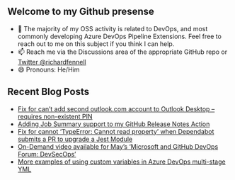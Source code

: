 ## Welcome to my Github presense

- 💬 The majority of my OSS activity is related to DevOps, and most commonly developing Azure DevOps Pipeline Extensions. Feel free to reach out to me on this subject if you think I can help.
- 📫 Reach me via the Discussions area of the appropriate GitHub repo or [Twitter @richardfennell](https://twitter.com/richardfennell)
- 😄 Pronouns: He/Him

## Recent Blog Posts
<!-- BLOG-POST-LIST:START -->
- [Fix for can’t add second outlook.com account to Outlook Desktop – requires non-existent PIN](https://blogs.blackmarble.co.uk/rfennell/2022/06/10/fix-for-cant-add-second-outlook-com-account-to-outlook-desktop-requires-non-existent-pin/)
- [Adding Job Summary support to my GitHub Release Notes Action](https://blogs.blackmarble.co.uk/rfennell/2022/05/19/adding-job-summary-support-to-my-github-release-notes-action/)
- [Fix for cannot ‘TypeError: Cannot read property’ when Dependabot submits a PR to upgrade a Jest Module](https://blogs.blackmarble.co.uk/rfennell/2022/05/19/fix-for-cannot-typeerror-cannot-read-property-when-dependabot-submits-a-pr-to-upgrade-a-jest-module/)
- [On-Demand video available for May’s ‘Microsoft and GitHub DevOps Forum: DevSecOps’](https://blogs.blackmarble.co.uk/rfennell/2022/05/17/on-demand-video-available-for-mays-microsoft-and-github-devops-forum-devsecops/)
- [More examples of using custom variables in Azure DevOps multi-stage YML](https://blogs.blackmarble.co.uk/rfennell/2022/05/05/more-examples-of-using-custom-variables-in-azure-devops-multi-stage-yml/)
<!-- BLOG-POST-LIST:END -->


<!--
**rfennell/rfennell** is a ✨ _special_ ✨ repository because its `README.md` (this file) appears on your GitHub profile.

Here are some ideas to get you started:

- 🔭 I’m currently working on ...
- 🌱 I’m currently learning ...
- 👯 I’m looking to collaborate on ...
- 🤔 I’m looking for help with ...
- 💬 Ask me about ...
- 📫 How to reach me: ...
- 😄 Pronouns: ...
- ⚡ Fun fact: ...
-->

